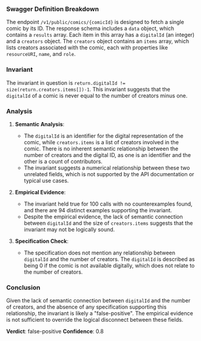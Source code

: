 ### Swagger Definition Breakdown
The endpoint `/v1/public/comics/{comicId}` is designed to fetch a single comic by its ID. The response schema includes a `data` object, which contains a `results` array. Each item in this array has a `digitalId` (an integer) and a `creators` object. The `creators` object contains an `items` array, which lists creators associated with the comic, each with properties like `resourceURI`, `name`, and `role`.

### Invariant
The invariant in question is `return.digitalId != size(return.creators.items[])-1`. This invariant suggests that the `digitalId` of a comic is never equal to the number of creators minus one.

### Analysis
1. **Semantic Analysis**: 
   - The `digitalId` is an identifier for the digital representation of the comic, while `creators.items` is a list of creators involved in the comic. There is no inherent semantic relationship between the number of creators and the digital ID, as one is an identifier and the other is a count of contributors.
   - The invariant suggests a numerical relationship between these two unrelated fields, which is not supported by the API documentation or typical use cases.

2. **Empirical Evidence**:
   - The invariant held true for 100 calls with no counterexamples found, and there are 94 distinct examples supporting the invariant.
   - Despite the empirical evidence, the lack of semantic connection between `digitalId` and the size of `creators.items` suggests that the invariant may not be logically sound.

3. **Specification Check**:
   - The specification does not mention any relationship between `digitalId` and the number of creators. The `digitalId` is described as being 0 if the comic is not available digitally, which does not relate to the number of creators.

### Conclusion
Given the lack of semantic connection between `digitalId` and the number of creators, and the absence of any specification supporting this relationship, the invariant is likely a "false-positive". The empirical evidence is not sufficient to override the logical disconnect between these fields.

**Verdict**: false-positive
**Confidence**: 0.8
